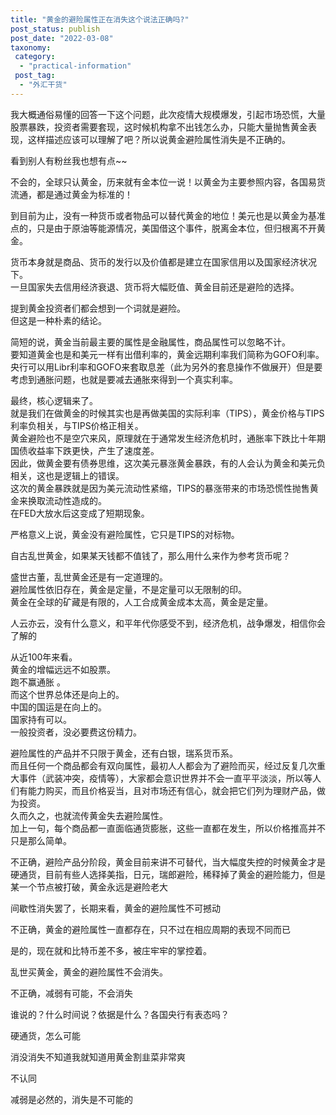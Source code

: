 ```yaml
---
title: "黄金的避险属性正在消失这个说法正确吗?"
post_status: publish
post_date: "2022-03-08"
taxonomy:
 category: 
  - "practical-information"
 post_tag: 
  - "外汇干货"
---
```


我大概通俗易懂的回答一下这个问题，此次疫情大规模爆发，引起市场恐慌，大量股票暴跌，投资者需要套现，这时候机构拿不出钱怎么办，只能大量抛售黄金表现，这样描述应该可以理解了吧？所以说黄金避险属性消失是不正确的。  

看到别人有粉丝我也想有点~~​

不会的，全球只认黄金，历来就有金本位一说！以黄金为主要参照内容，各国易货流通，都是通过黄金为标准的！

到目前为止，没有一种货币或者物品可以替代黄金的地位！美元也是以黄金为基准点的，只是由于原油等能源情况，美国借这个事件，脱离金本位，但归根离不开黄金。  

货币本身就是商品、货币的发行以及价值都是建立在国家信用以及国家经济状况下。  
一旦国家失去信用经济衰退、货币将大幅贬值、黄金目前还是避险的选择。  

提到黄金投资者们都会想到一个词就是避险。  
但这是一种朴素的结论。  

简短的说，黄金当前最主要的属性是金融属性，商品属性可以忽略不计。  
要知道黄金也是和美元一样有出借利率的，黄金远期利率我们简称为GOFO利率。  
央行可以用Libr利率和GOFO来套取息差（此为另外的套息操作不做展开）但是要考虑到通胀问题，也就是要减去通胀來得到一个真实利率。  

最终，核心逻辑来了。  
就是我们在做黄金的时候其实也是再做美国的实际利率（TIPS），黄金价格与TIPS利率负相关，与TIPS价格正相关。  
黄金避险也不是空穴来风，原理就在于通常发生经济危机时，通胀率下跌比十年期国债收益率下跌更快，产生了速度差。  
因此，做黄金要有债券思维，这次美元暴涨黄金暴跌，有的人会认为黄金和美元负相关，这也是逻辑上的错误。  
这次的黄金暴跌就是因为美元流动性紧缩，TIPS的暴涨带来的市场恐慌性抛售黄金来换取流动性造成的。  
在FED大放水后这变成了短期现象。  

严格意义上说，黄金没有避险属性，它只是TIPS的对标物。  

自古乱世黄金，如果某天钱都不值钱了，那么用什么来作为参考货币呢？

盛世古董，乱世黄金还是有一定道理的。  
避险属性依旧存在，黄金是定量，不是定量可以无限制的印。  
黄金在全球的矿藏是有限的，人工合成黄金成本太高，黄金是定量。  

人云亦云，没有什么意义，和平年代你感受不到，经济危机，战争爆发，相信你会了解的

从近100年来看。  
黄金的增幅远远不如股票。  
跑不赢通胀 。  
而这个世界总体还是向上的。  
中国的国运是在向上的。  
国家持有可以。  
一般投资者，没必要费这份精力。  

避险属性的产品并不只限于黄金，还有白银，瑞系货币系。  
而且任何一个商品都会有双向属性，最初人人都会为了避险而买，经过反复几次重大事件（武装冲突，疫情等），大家都会意识世界并不会一直平平淡淡，所以等人们有能力购买，而且价格妥当，且对市场还有信心，就会把它们列为理财产品，做为投资。  
久而久之，也就流传黄金失去避险属性。  
加上一句，每个商品都一直面临通货膨胀，这些一直都在发生，所以价格推高并不只是那么简单。  

不正确，避险产品分阶段，黄金目前来讲不可替代，当大幅度失控的时候黄金才是硬通货，目前有些人选择美指，日元，瑞郎避险，稀释掉了黄金的避险能力，但是某一个节点被打破，黄金永远是避险老大

间歇性消失罢了，长期来看，黄金的避险属性不可撼动

不正确，黄金的避险属性一直都存在，只不过在相应周期的表现不同而已

是的，现在就和比特币差不多，被庄牢牢的掌控着。  

乱世买黄金，黄金的避险属性不会消失。  

不正确，减弱有可能，不会消失

谁说的？什么时间说？依据是什么？各国央行有表态吗？

硬通货，怎么可能

消没消失不知道我就知道用黄金割韭菜非常爽

不认同

减弱是必然的，消失是不可能的
